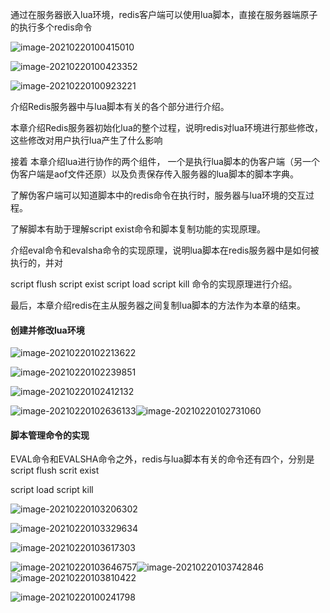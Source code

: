 通过在服务器嵌入lua环境，redis客户端可以使用lua脚本，直接在服务器端原子的执行多个redis命令



![image-20210220100415010](assets/image-20210220100415010.png)

![image-20210220100423352](assets/image-20210220100423352.png)

![image-20210220100923221](assets/image-20210220100923221.png)



介绍Redis服务器中与lua脚本有关的各个部分进行介绍。

本章介绍Redis服务器初始化lua的整个过程，说明redis对lua环境进行那些修改，这些修改对用户执行lua产生了什么影响

接着 本章介绍lua进行协作的两个组件， 一个是执行lua脚本的伪客户端（另一个伪客户端是aof文件还原）以及负责保存传入服务器的lua脚本的脚本字典。

了解伪客户端可以知道脚本中的redis命令在执行时，服务器与lua环境的交互过程。

了解脚本有助于理解script exist命令和脚本复制功能的实现原理。

介绍eval命令和evalsha命令的实现原理，说明lua脚本在redis服务器中是如何被执行的，并对

script flush script exist script load  script kill 命令的实现原理进行介绍。

最后，本章介绍redis在主从服务器之间复制lua脚本的方法作为本章的结束。



#### 创建并修改lua环境

![image-20210220102213622](assets/image-20210220102213622.png)

![image-20210220102239851](assets/image-20210220102239851.png)

![image-20210220102412132](assets/image-20210220102412132.png)

![image-20210220102636133](assets/image-20210220102636133.png)![image-20210220102731060](assets/image-20210220102731060.png)

#### 脚本管理命令的实现

EVAL命令和EVALSHA命令之外，redis与lua脚本有关的命令还有四个，分别是script flush scrit exist 

script load script kill

![image-20210220103206302](assets/image-20210220103206302.png)

![image-20210220103329634](assets/image-20210220103329634.png)

![image-20210220103617303](assets/image-20210220103617303.png)

![image-20210220103646757](assets/image-20210220103646757.png)![image-20210220103742846](assets/image-20210220103742846.png)![image-20210220103810422](assets/image-20210220103810422.png)

![image-20210220100241798](assets/image-20210220100241798.png)

